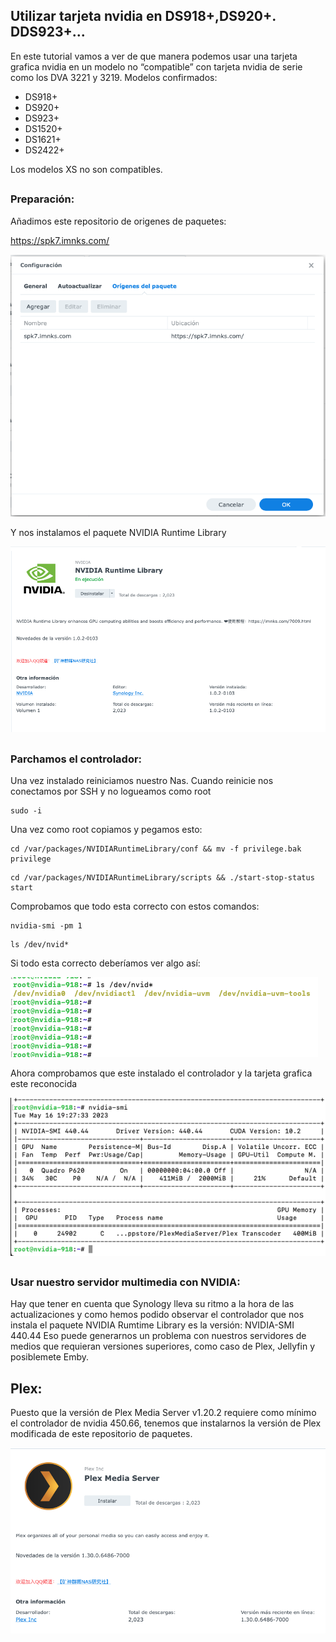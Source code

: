 ## Utilizar tarjeta nvidia en DS918+,DS920+. DDS923+...

En este tutorial vamos a ver de que manera podemos usar una tarjeta grafica nvidia en un modelo no “compatible” con tarjeta nvidia de serie como los DVA 3221 y 3219.
Modelos confirmados:
-	DS918+
-	DS920+
-	DS923+
-	DS1520+
-	DS1621+
-	DS2422+

Los modelos XS no son compatibles.

##
### Preparación:

Añadimos este repositorio de origenes de paquetes:

https://spk7.imnks.com/


![This is an image](imagenes/nvidia1.png)


Y nos instalamos el paquete NVIDIA Runtime Library

![This is an image](imagenes/nvidia2.png)

##
### Parchamos el controlador:

Una vez instalado reiniciamos nuestro Nas. Cuando reinicie nos conectamos por SSH y no logueamos como root

```
sudo -i
```
Una vez como root copiamos y pegamos esto:
```
cd /var/packages/NVIDIARuntimeLibrary/conf && mv -f privilege.bak privilege
```

```
cd /var/packages/NVIDIARuntimeLibrary/scripts && ./start-stop-status start
```

Comprobamos que todo esta correcto con estos comandos:

```
nvidia-smi -pm 1
```

```
ls /dev/nvid*
```
Si todo esta correcto deberíamos ver algo así:

![This is an image](imagenes/nvidia3.png)

Ahora comprobamos que este instalado el controlador y la tarjeta grafica este reconocida

![This is an image](imagenes/nvidia4.png)


##

###  Usar nuestro servidor multimedia con NVIDIA:

Hay que tener en cuenta que Synology lleva su ritmo a la hora de las actualizaciones y como hemos podido observar el controlador que nos instala el paquete NVIDIA Rumtime Library es la versión: NVIDIA-SMI 440.44
Eso puede generarnos un problema con nuestros servidores de medios que requieran versiones superiores, como caso de Plex, Jellyfin y posiblemete Emby.


## Plex:

Puesto que la versión de Plex Media Server v1.20.2 requiere como mínimo el controlador de nvidia 450.66, tenemos que instalarnos la versión de Plex modificada de este repositorio de paquetes.

![This is an image](imagenes/nvidia5.png)
